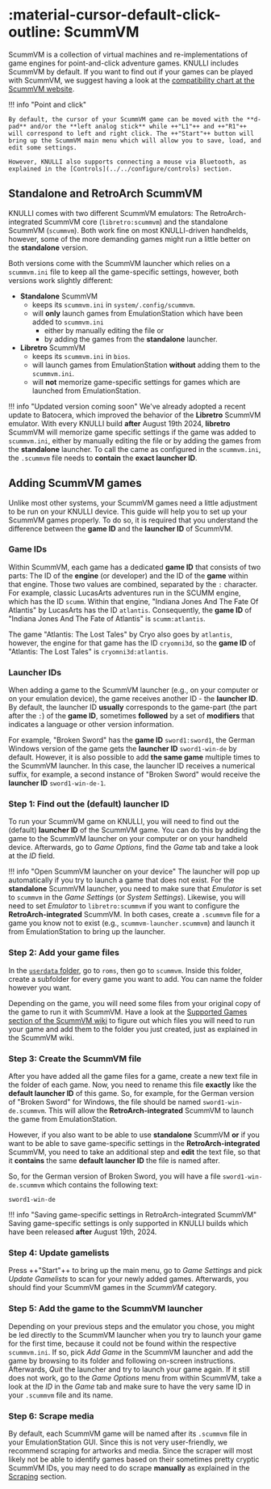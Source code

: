 # :material-cursor-default-click-outline: ScummVM

ScummVM is a collection of virtual machines and re-implementations of game engines for point-and-click adventure games. KNULLI includes ScummVM by default. If you want to find out if your games can be played with ScummVM, we suggest having a look at the [compatibility chart at the ScummVM website](https://www.scummvm.org/compatibility/).

!!! info "Point and click"

    By default, the cursor of your ScummVM game can be moved with the **d-pad** and/or the **left analog stick** while ++"L1"++ and ++"R1"++ will correspond to left and right click. The ++"Start"++ button will bring up the ScummVM main menu which will allow you to save, load, and edit some settings.
    
    However, KNULLI also supports connecting a mouse via Bluetooth, as explained in the [Controls](../../configure/controls) section.

## Standalone and RetroArch ScummVM

KNULLI comes with two different ScummVM emulators: The RetroArch-integrated ScummVM core (`libretro:scummvm`) and the standalone ScummVM (`scummvm`). Both work fine on most KNULLI-driven handhelds, however, some of the more demanding games might run a little better on the **standalone** version.

Both versions come with the ScummVM launcher which relies on a `scummvm.ini` file to keep all the game-specific settings, however, both versions work slightly different:

* **Standalone** ScummVM
    * keeps its `scummvm.ini` in `system/.config/scummvm`.
    * will **only** launch games from EmulationStation which have been added to `scummvm.ini`
        * either by manually editing the file or
        * by adding the games from the **standalone** launcher.
* **Libretro** ScummVM
    * keeps its `scummvm.ini` in `bios`.
    * will launch games from EmulationStation **without** adding them to the `scummvm.ini`.
    * will **not** memorize game-specific settings for games which are launched from EmulationStation.

!!! info "Updated version coming soon"
    We've already adopted a recent update to Batocera, which improved the behavior of the **Libretro** ScummVM emulator. With every KNULLI build **after** August 19th 2024, **libretro** ScummVM will memorize game specific settings if the game was added to `scummvm.ini`, either by manually editing the file or by adding the games from the **standalone** launcher. To call the came as configured in the `scummvm.ini`, the `.scummvm` file needs to **contain** the **exact launcher ID**.

## Adding ScummVM games

Unlike most other systems, your ScummVM games need a little adjustment to be run on your KNULLI device. This guide will help you to set up your ScummVM games properly. To do so, it is required that you understand the difference between the **game ID** and the **launcher ID** of ScummVM.

### Game IDs

Within ScummVM, each game has a dedicated **game ID** that consists of two parts: The ID of the **engine** (or developer) and the ID of the **game** within that engine. Those two values are combined, separated by the `:` character. For example, classic LucasArts adventures run in the SCUMM engine, which has the ID `scumm`. Within that engine, "Indiana Jones And The Fate Of Atlantis" by LucasArts has the ID `atlantis`. Consequently, the **game ID** of "Indiana Jones And The Fate of Atlantis" is `scumm:atlantis`.

The game "Atlantis: The Lost Tales" by Cryo also goes by `atlantis`, however, the engine for that game has the ID `cryomni3d`, so the **game ID** of "Atlantis: The Lost Tales" is `cryomni3d:atlantis`.

### Launcher IDs

When adding a game to the ScummVM launcher (e.g., on your computer or on your emulation device), the game receives another ID - the **launcher ID**. By default, the launcher ID **usually** corresponds to the game-part (the part after the `:`) of the **game ID**, sometimes **followed** by a set of **modifiers** that indicates a language or other version information.

For example, "Broken Sword" has the **game ID** `sword1:sword1`, the German Windows version of the game gets the **launcher ID** `sword1-win-de` by default. However, it is also possible to add **the same game** multiple times to the ScummVM launcher. In this case, the launcher ID receives a numerical suffix, for example, a second instance of "Broken Sword" would receive the **launcher ID** `sword1-win-de-1`.

### Step 1: Find out the (default) launcher ID

To run your ScummVM game on KNULLI, you will need to find out the (default) **launcher ID** of the ScummVM game. You can do this by adding the game to the ScummVM launcher on your computer or on your handheld device. Afterwards, go to *Game Options*, find the *Game* tab and take a look at the *ID* field.

!!! info "Open ScummVM launcher on your device"
    The launcher will pop up automatically if you try to launch a game that does not exist. For the **standalone** ScummVM launcher, you need to make sure that *Emulator* is set to `scummvm` in the *Game Settings* (or *System Settings*). Likewise, you will need to set *Emulator* to `libretro:scummvm` if you want to configure the **RetroArch-integrated** ScummVM.
    In both cases, create a `.scummvm` file for a game you know not to exist (e.g., `scummvm-launcher.scummvm`) and launch it from EmulationStation to bring up the launcher.

### Step 2: Add your game files

In the [`userdata` folder](../../play/add-games/game-storage), go to `roms`, then go to `scummvm`. Inside this folder, create a subfolder for every game you want to add. You can name the folder however you want.

Depending on the game, you will need some files from your original copy of the game to run it with ScummVM. Have a look at the [Supported Games section of the ScummVM wiki](https://wiki.scummvm.org/index.php?title=Category:Supported_Games) to figure out which files you will need to run your game and add them to the folder you just created, just as explained in the ScummVM wiki.

### Step 3: Create the ScummVM file

After you have added all the game files for a game, create a new text file in the folder of each game. Now, you need to rename this file **exactly** like the **default launcher ID** of this game. So, for example, for the German version of "Broken Sword" for Windows, the file should be named `sword1-win-de.scummvm`. This will allow the **RetroArch-integrated** ScummVM to launch the game from EmulationStation.

However, if you also want to be able to use **standalone** ScummVM **or** if you want to be able to save game-specific settings in the **RetroArch-integrated** ScummVM, you need to take an additional step and **edit** the text file, so that it **contains** the same **default launcher ID** the file is named after.

So, for the German version of Broken Sword, you will have a file `sword1-win-de.scummvm` which contains the following text:

```
sword1-win-de
```

!!! info "Saving game-specific settings in RetroArch-integrated ScummVM"
    Saving game-specific settings is only supported in KNULLI builds which have been released **after** August 19th, 2024.

### Step 4: Update gamelists

Press ++"Start"++ to bring up the main menu, go to *Game Settings* and pick *Update Gamelists* to scan for your newly added games. Afterwards, you should find your ScummVM games in the *ScummVM* category.

### Step 5: Add the game to the ScummVM launcher

Depending on your previous steps and the emulator you chose, you might be led directly to the ScummVM launcher when you try to launch your game for the first time, because it could not be found within the respective `scummvm.ini`. If so, pick *Add Game* in the ScummVM launcher and add the game by browsing to its folder and following on-screen instructions. Afterwards, *Quit* the launcher and try to launch your game again. If it still does not work, go to the *Game Options* menu from within ScummVM, take a look at the *ID* in the *Game* tab and make sure to have the very same ID in your `.scummvm` file and its name.

### Step 6: Scrape media

By default, each ScummVM game will be named after its `.scummvm` file in your EmulationStation GUI. Since this is not very user-friendly, we recommend scraping for artworks and media. Since the scraper will most likely not be able to identify games based on their sometimes pretty cryptic ScummVM IDs, you may need to do scrape **manually** as explained in the [Scraping](../../play/scraping) section.

